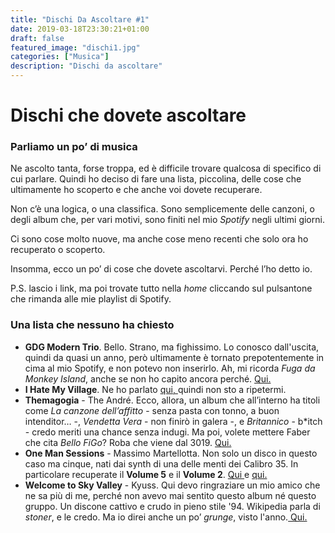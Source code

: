 ```yaml
---
title: "Dischi Da Ascoltare #1"
date: 2019-03-18T23:30:21+01:00
draft: false
featured_image: "dischi1.jpg"
categories: ["Musica"]
description: "Dischi da ascoltare"
---
```

# Dischi che dovete ascoltare

### Parliamo un po’ di musica

Ne ascolto tanta, forse troppa, ed è difficile trovare qualcosa di specifico di cui parlare. Quindi ho deciso di fare una lista, piccolina, delle cose che ultimamente ho scoperto e che anche voi dovete recuperare. 

Non c’è una logica, o una classifica. Sono semplicemente delle canzoni, o degli album che, per vari motivi, sono finiti nel mio _Spotify_ negli ultimi giorni. 

Ci sono cose molto nuove, ma anche cose meno recenti che solo ora ho recuperato o scoperto. 

Insomma, ecco un po’ di cose che dovete ascoltarvi. Perché l’ho detto io. 

P.S. lascio i link, ma poi trovate tutto nella _home_ cliccando sul pulsantone che rimanda alle mie playlist di Spotify.  

### Una lista che nessuno ha chiesto

* **GDG Modern Trio**. Bello. Strano, ma fighissimo. Lo conosco dall'uscita, quindi da quasi un anno, però ultimamente è tornato prepotentemente in cima al mio Spotify, e non potevo non inserirlo. Ah, mi ricorda _Fuga da Monkey Island_, anche se non ho capito ancora perché. <a href="https://open.spotify.com/album/0GoJpuy6ASF4M2mKBfI6FV?si=7JQCbgf4TfuXyS9IkE_I6w" target="_blank" rel="nofollow" title="qui"> Qui. </a>
* **I Hate My Village**. Ne ho parlato <a href="https://la-mansarda.com/blog/i-hate-my-village/" target="_blank" rel="nofollow" title="qui"> qui, </a> quindi non sto a ripetermi. 
* **Themagogia** - The André. Ecco, allora, un album che all’interno ha titoli come _La canzone dell’affitto_ - senza pasta con tonno, a buon intenditor… -, _Vendetta Vera_ - non finirò in galera -, e _Britannico_ - b*itch - credo meriti una chance senza indugi.  Ma poi, volete mettere Faber che cita _Bello FiGo_? Roba che viene dal 3019. <a href="https://open.spotify.com/album/25Qc54wi8kzbRvkgiEZG7v?si=hO6TtHetTK-xOk26t1uWEA" target="_blank" rel="nofollow" title="qui"> Qui. </a> 
* **One Man Sessions** - Massimo Martellotta. Non solo un disco in questo caso ma cinque, nati dai synth di una delle menti dei Calibro 35. In particolare recuperate il **Volume 5** e il **Volume 2**. <a href="https://open.spotify.com/album/2vN5eDEOGFCV7yrCcyvXlU?si=8hhaYKh-Qji-U9FjSUReRw" target="_blank" rel="nofollow" title="qui"> Qui </a> e <a href="https://open.spotify.com/album/04NAbFAcrtNdEiXjoLJujS?si=pQWuGtY1TJeQ2xGVHmSi8Q" target="_blank" rel="nofollow" title="qui"> qui. </a>
* **Welcome to Sky Valley** - Kyuss. Qui devo ringraziare un mio amico che ne sa più di me, perché non avevo mai sentito questo album né questo gruppo. Un discone cattivo e crudo in pieno stile '94. Wikipedia parla di _stoner_, e le credo. Ma io direi anche un po’ _grunge_, visto l'anno.<a href="https://open.spotify.com/album/1npen0QK3TNxZd2hLNzzOj?si=kVPf96wfSrmmYGiy2hwRyQ" target="_blank" rel="nofollow" title="qui"> Qui. </a>





